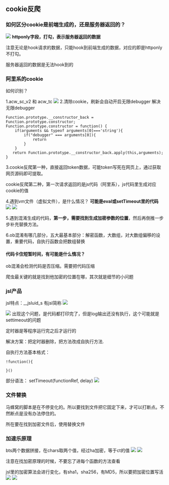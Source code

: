 ﻿## cookie反爬

### 如何区分cookie是前端生成的，还是服务器返回的？
![](图片9.png)
**httponly字段，打勾，表示服务器返回的数据**

注意无论是hook请求的数据，只能hook到前端生成的数据，对应的即是httponly不打勾。

服务器返回的数据是无法hook到的

### 阿里系的cookie
如何识别？

1.acw_sc_v2 和 acw_tc
![](图片12.png)
2.清除cookie，刷新会自动开启无限debugger
解决无限debugger
```angular2html
Function.prototype.__constructor_back = Function.prototype.constructor;
Function.prototype.constructor = function() {
    if(arguments && typeof arguments[0]==='string'){
        if("debugger" === arguments[0]){
            return
        }
    }
   return Function.prototype.__constructor_back.apply(this,arguments);
}
```

3.cookie反爬第一种，直接返回token数据，可能token写死在网页上，通过获取网页源码即可提取。

cookie反爬第二种，第一次请求返回的是js代码（阿里系），js代码里生成对应cookie的值

4.遇到vm文件（虚拟文件），是什么情况？
**可能是eval或setTimeout里的代码**
![](图片10.png)
![](图片11.png)

5.遇到混淆生成的代码，**第一步，需要找到生成加密参数的位置**，然后再倒推一步步补充替换方法。

6.ob混淆有哪几部分，五大最基本部分：解密函数，大数组，对大数组偏移的设置，重要代码，自执行函数会把数组替换

#### 代码卡住短暂时间，有可能是什么情况？ 
ob混淆会检测代码是否压缩。需要把代码压缩

爬虫最关键的就是找到他加密的位置在哪，其次就是细节的小问题

### jsl产品
jsl特点：__jsluid_s 有jsl简称
![](图片13.png)

![](图片14.png)
出现这个问题，是代码都打印完了，但是log输出还没有执行，这个可能就是settimeout的问题

定时器是等程序运行完之后才运行的

解决方案：把定时器删除，把方法改成自执行方法.

自执行方法基本格式：
```angular2html
!function(){

}()
```
部分语法：
setTimeout(functionRef, delay)
![](图片15.png)

### 文件替换 
马蜂窝的脚本是在不停变化的。所以要找到文件把它固定下来，才可以打断点。不然断点是没有办法停住的。

所在要在找到加密文件后，使用替换文件

### 加速乐原理
bts两个数据拼接，在chars取两个值，经过ha加密，等于ct的值
![](图片21.png)
![](图片22.png)

注意在找加密原理的时候，不要忘了进每个函数的方法查看

jsl里的加密算法会进行变化，有sha1，sha256，有MD5，所以要把加密位置写活
![](图片16.png)
![](图片23.png)
